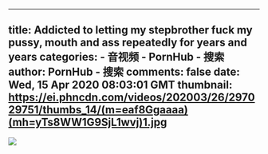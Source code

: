 
---
title: Addicted to letting my stepbrother fuck my pussy, mouth and ass repeatedly for years and years
categories: 
    - 音视频
    - PornHub - 搜索
author: PornHub - 搜索
comments: false
date: Wed, 15 Apr 2020 08:03:01 GMT
thumbnail: https://ei.phncdn.com/videos/202003/26/297029751/thumbs_14/(m=eaf8Ggaaaa)(mh=yTs8WW1G9SjL1wvj)1.jpg
---

<div>   
<img src="https://ei.phncdn.com/videos/202003/26/297029751/thumbs_14/(m=eaf8Ggaaaa)(mh=yTs8WW1G9SjL1wvj)1.jpg" referrerpolicy="no-referrer">  
</div>
            